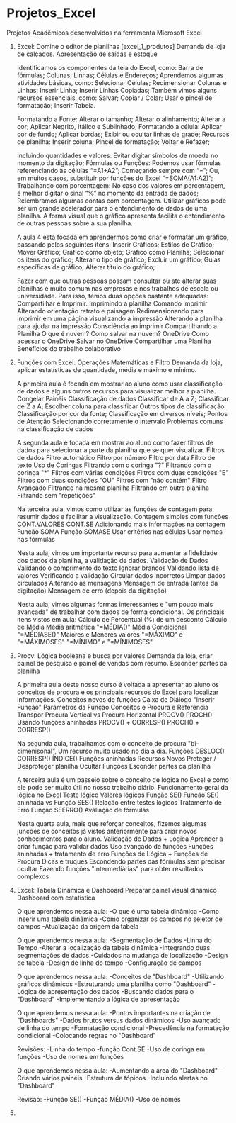 # Projetos_Excel
Projetos Acadêmicos desenvolvidos na ferramenta Microsoft Excel

1. Excel: Domine o editor de planilhas [excel_1_produtos]
  Demanda de loja de calçados. Apresentação de saídas e estoque
  
    Identificamos os componentes da tela do Excel, como:
    Barra de fórmulas;
    Colunas;
    Linhas;
    Células e Endereços;
    Aprendemos algumas atividades básicas, como:
    Selecionar Células;
    Redimensionar Colunas e Linhas;
    Inserir Linha;
    Inserir Linhas Copiadas;
    Também vimos alguns recursos essenciais, como:
    Salvar;
    Copiar / Colar;
    Usar o pincel de formatação;
    Inserir Tabela.

    Formatando a Fonte:
    Alterar o tamanho;
    Alterar o alinhamento;
    Alterar a cor;
    Aplicar Negrito, Itálico e Sublinhado;
    Formatando a célula:
    Aplicar cor de fundo;
    Aplicar bordas;
    Exibir ou ocultar linhas de grade;
    Recursos de planilha:
    Inserir coluna;
    Pincel de formatação;
    Voltar e Refazer;

    Incluindo quantidades e valores:
    Evitar digitar símbolos de moeda no momento da digitação;
    Fórmulas ou Funções:
    Podemos usar fórmulas referenciando às células “=A1+A2”;
    Começando sempre com “=”;
    Ou, em muitos casos, substituir por funções do Excel “=SOMA(A1:A2)”;
    Trabalhando com porcentagem:
    No caso dos valores em porcentagem, é melhor digitar o sinal “%” no momento da entrada de dados;
    Relembramos algumas contas com porcentagem.
    Utilizar gráficos pode ser um grande acelerador para o entendimento de dados de uma planilha. A forma visual que o gráfico apresenta facilita o entendimento de         outras pessoas sobre a sua planilha.

    A aula 4 está focada em aprendermos como criar e formatar um gráfico, passando pelos seguintes itens:
    Inserir Gráficos;
    Estilos de Gráfico;
    Mover Gráfico;
    Gráfico como objeto;
    Gráfico como Planilha;
    Selecionar os itens do gráfico;
    Alterar o tipo de gráfico;
    Excluir um gráfico;
    Guias específicas de gráfico;
    Alterar título do gráfico;

    Fazer com que outras pessoas possam consultar ou até alterar suas planilhas é muito comum nas empresas e nos trabalhos de escola ou universidade. Para isso, temos     duas opções bastante adequadas: Compartilhar e Imprimir.
    Imprimindo a planilha
    Comando Imprimir
    Alterando orientação retrato e paisagem
    Redimensionando para imprimir em uma página
    visualizando a impressão
    Alterando a planilha para ajudar na impressão
    Consciência ao imprimir
    Compartilhando a Planilha
    O que é nuvem?
    Como salvar na nuvem?
    OneDrive
    Como acessar o OneDrive
    Salvar no OneDrive
    Compartilhar uma Planilha
    Benefícios do trabalho colaborativo
  
2. Funções com Excel: Operações Matemáticas e Filtro
  Demanda da loja, aplicar estatísticas de quantidade, média e máximo e mínimo.
  
    A primeira aula é focada em mostrar ao aluno como usar classificação de dados e alguns outros recursos para visualizar melhor a planilha.
    Congelar Painéis
    Classificação de dados
    Classificar de A a Z;
    Classificar de Z a A;
    Escolher coluna para classificar
    Outros tipos de classificação
    Classificação por cor da fonte;
    Classificação em diversos níveis;
    Pontos de Atenção
    Selecionando corretamente o intervalo
    Problemas comuns na classificação de dados

    A segunda aula é focada em mostrar ao aluno como fazer filtros de dados para selecionar a parte da planilha que se quer visualizar.
    Filtros de dados
    Filtro automático
    Filtro por número
    Filtro por data
    Filtro de texto
    Uso de Coringas
    Filtrando com o coringa "?"
    Filtrando com o coringa "*"
    Filtros com várias condições
    Filtros com duas condições "E"
    Filtros com duas condições "OU"
    Filtros com "não contém"
    Filtro Avançado
    Filtrando na mesma planilha
    Filtrando em outra planilha
    Filtrando sem "repetições"

    Na terceira aula, vimos como utilizar as funções de contagem para resumir dados e facilitar a visualização.
    Contagem simples com funções
    CONT.VALORES
    CONT.SE
    Adicionando mais informações na contagem
    Função SOMA
    Função SOMASE
    Usar critérios nas células
    Usar nomes nas fórmulas

    Nesta aula, vimos um importante recurso para aumentar a fidelidade dos dados da planilha, a validação de dados.
    Validação de Dados
    Validando o comprimento do texto
    Ignorar brancos
    Validando lista de valores
    Verificando a validação
    Circular dados incorretos
    Limpar dados circulados
    Alterando as mensagens
    Mensagem de entrada (antes da digitação)
    Mensagem de erro (depois da digitação)

    Nesta aula, vimos algumas formas interessantes e "um pouco mais avançada" de trabalhar com dados de forma condicional. Os principais itens vistos em aula:
    Cálculo de Percentual (%) de um desconto
    Cálculo de Média
    Média aritmética "=MÉDIA()"
    Média Condicional "=MÉDIASE()"
    Maiores e Menores valores
    "=MÁXIMO" e "=MÁXIMOSES"
    "=MÍNIMO" e "=MÍNIMOSES"

3. Procv: Lógica booleana e busca por valores
  Demanda da loja, criar painel de pesquisa e painel de vendas com resumo.
  Esconder partes da planilha

    A primeira aula deste nosso curso é voltada a apresentar ao aluno os conceitos de procura e os principais recursos do Excel para localizar informações.
    Conceitos novos de funções
    Caixa de Diálogo "Inserir Função"
    Parâmetros da Função
    Conceitos e Procura e Referência
    Transpor
    Procura Vertical vs Procura Horizontal
    PROCV()
    PROCH()
    Usando funções aninhadas
    PROCV() + CORRESP()
    PROCH() + CORRESP()

    Na segunda aula, trabalhamos com o conceito de procura "bi-dimenisonal", Um recurso muito usado no dia a dia.
    Funções
    DESLOC()
    CORRESP()
    ÍNDICE()
    Funções aninhadas
    Recursos Novos
    Proteger / Desproteger planilha
    Ocultar Funções
    Esconder partes da planilha

    A terceira aula é um passeio sobre o conceito de lógica no Excel e como ele pode ser muito útil no nosso trabalho diário.
    Funcionamento geral da lógica no Excel
    Teste lógico
    Valores lógicos
    Função SE()
    Função SE() aninhada vs Função SES()
    Relação entre testes lógicos
    Tratamento de Erro
    Função SEERRO()
    Avaliação de fórmulas

    Nesta quarta aula, mais que reforçar conceitos, fizemos algumas junções de conceitos já vistos anteriormente para criar novos conhecimentos para o aluno.
    Validação de Dados + Lógica
    Aprender a criar função para validar dados
    Uso avançado de funções
    Funções aninhadas + tratamento de erro
    Funções de Lógica + Funções de Procura
    Dicas e truques
    Escondendo partes das fórmulas sem precisar ocultar
    Fazendo funções "intermediárias" para obter resultados complexos

4. Excel: Tabela Dinâmica e Dashboard
  Preparar painel visual dinâmico Dashboard com estatística

    O que aprendemos nessa aula:
    -O que é uma tabela dinâmica
    -Como inserir uma tabela dinâmica
    -Como organizar os campos no seletor de campos
    -Atualização da origem da tabela

    O que aprendemos nessa aula:
    -Segmentação de Dados
    -Linha do Tempo
    -Alterar a localização da tabela dinâmica
    -Integrando duas segmentações de dados
    -Cuidados na mudança de localização
    -Design de tabela
    -Design de linha do tempo
    -Configuração de campos

    O que aprendemos nessa aula:
    -Conceitos de "Dashboard"
    -Utilizando gráficos dinâmicos
    -Estruturando uma planilha como "Dashboard"
    -Lógica de apresentação dos dados
    -Buscando dados para o "Dashboard"
    -Implementando a lógica de apresentação

    O que aprendemos nessa aula:
    -Pontos importantes na criação de "Dashboards"
    -Dados brutos versus dados dinâmicos
    -Uso avançado de linha do tempo
    -Formatação condicional
    -Precedência na formatação condicional
    -Colocando regras no "Dashboard"

    Revisões:
    -Linha do tempo
    -função Cont.SE
    -Uso de coringa em funções
    -Uso de nomes em funções

    O que aprendemos nessa aula:
    -Aumentando a área do "Dashboard"
    -Criando vários painéis
    -Estrutura de tópicos
    -Incluindo alertas no "Dashboard"

    Revisão:
    -Função SE()
    -Função MÉDIA()
    -Uso de nomes

5. 
